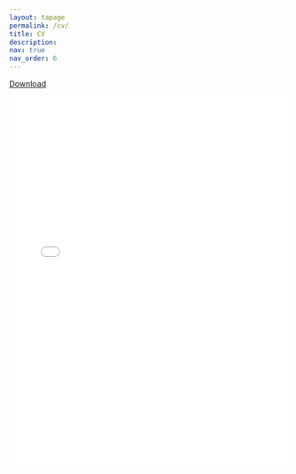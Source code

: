 ```yaml
---
layout: tapage
permalink: /cv/
title: CV
description: 
nav: true
nav_order: 6
---
```



<a href="/assets/pdf/keshav-r-bhattarai.pdf" target="_blank">Download</a>
<iframe src="/assets/pdf/keshav-r-bhattarai-cv.pdf" style="position:relative; top:0; left:0; bottom:0; right:0; width:100%; height:670px; border:none; margin:0; padding:0; overflow:hidden; z-index:999999;"></iframe>